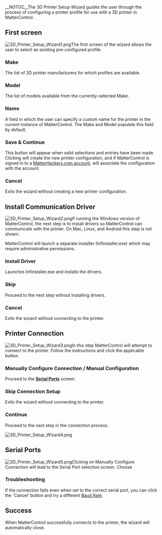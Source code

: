 \_\_NOTOC\_\_The 3D Printer Setup Wizard guides the user through the
process of configuring a printer profile for use with a 3D printer in
MatterControl.

## First screen

![3D\_Printer\_Setup\_Wizard1.png](http://wiki.mattercontrol.com/images/8/87/3D_Printer_Setup_Wizard1.png
"http://wiki.mattercontrol.com/images/8/87/3D_Printer_Setup_Wizard1.png")The first screen of the wizard allows the
user to select an existing pre-configured profile.

### Make  

The list of 3D printer manufacturers for which profiles are available.

### Model

The list of models available from the currently-selected Make.

### Name

A field in which the user can specify a custom name for the printer in
the current instance of MatterControl. The Make and Model populate this
field by default.

### Save & Continue

This button will appear when valid selections and entries have been
made. Clicking will create the new printer configuration, and if
MatterControl is signed in to a [MatterHackers.com
account](MatterHackers.com_account "wikilink"), will associate the
configuration with the account.

### Cancel

Exits the wizard without creating a new printer configuration.

  

## Install Communication Driver

![3D\_Printer\_Setup\_Wizard2.png](http://wiki.mattercontrol.com/images/9/94/3D_Printer_Setup_Wizard2.png
"http://wiki.mattercontrol.com/images/9/94/3D_Printer_Setup_Wizard2.png")If running the Windows version of
MatterControl, the next step is to install drivers so MatterControl can
communicate with the printer. On Mac, Linux, and Android this step is
not shown.

MatterControl will launch a separate installer (Infinstaller.exe) which
may require administrative permissions.

### Install Driver

Launches Infinstaller.exe and installs the drivers.

### Skip

Proceed to the next step without installing drivers.

### Cancel

Exits the wizard without connecting to the printer.

  

## Printer Connection

![3D\_Printer\_Setup\_Wizard3.png](http://wiki.mattercontrol.com/images/5/56/3D_Printer_Setup_Wizard3.png
"http://wiki.mattercontrol.com/images/5/56/3D_Printer_Setup_Wizard3.png")In this step MatterControl will attempt
to connect to the printer. Follow the instructions and click the
applicable button.

### Manually Configure Connection / Manual Configuration

Proceed to the **[Serial Ports](#Serial_Ports "wikilink")** screen.

### Skip Connection Setup

Exits the wizard without connecting to the printer.

### Continue

Proceed to the next step in the connection process.

![3D\_Printer\_Setup\_Wizard4.png](http://wiki.mattercontrol.com/images/4/4f/3D_Printer_Setup_Wizard4.png
"http://wiki.mattercontrol.com/images/4/4f/3D_Printer_Setup_Wizard4.png")

  

## Serial Ports

![3D\_Printer\_Setup\_Wizard5.png](http://wiki.mattercontrol.com/images/3/30/3D_Printer_Setup_Wizard5.png
"http://wiki.mattercontrol.com/images/3/30/3D_Printer_Setup_Wizard5.png")Clicking on Manually Configure Connection
will lead to the Serial Port selection screen. Choose

### Troubleshooting

If the connection fails even when set to the correct serial port, you
can click the 'Cancel' button and try a different [Baud
Rate](SETTINGS/Printer/Connection/Details/Baud_Rate "wikilink").

  

## Success

When MatterControl successfully connects to the printer, the wizard will
automatically close.
